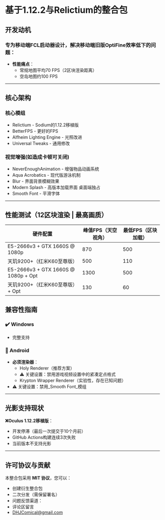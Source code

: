 # 基于1.12.2与Relictium的整合包

## 开发动机

### 专为移动端FCL启动器设计，解决移动端旧版OptiFine效率低下的问题：
- **性能痛点**：
  - 常规地图平均70 FPS（2区块渲染距离）  
  - 空岛地图约100 FPS

---

## 核心架构

### 核心模组


-  Relictium - Sodium的1.12.2移植版
-  BetterFPS - 更好的FPS
-  Alfheim Lighting Engine - 光照改进
-  Universal Tweaks - 通用修改
### 视觉增强(如造成卡顿可关闭)
-  NeverEnoughAnimation - 增强物品动画系统
-  Aqua Acrobatics - 现代版游泳机制
-  Blur - 界面背景模糊效果
-  Modern Splash - 高版本加载界面 桌面端独占
-  Smooth Font - 平滑字体

---

## 性能测试（12区块渲染 | 最高画质）

| 硬件配置                   | 峰值FPS（天空视角） | 最低FPS（区块加载） |
|---------------------------|--------------------|---------------------|
| E5-2666v3 + GTX 1660S @ 1080p | 870               | 500                 |
| 天玑9200+（红米K60至尊版）   | 500               | 110                 |
| E5-2666v3 + GTX 1660S @ 1080p + Opt | 1300           | 500            |
| 天玑9200+（红米K60至尊版）+ Opt   | 130               |60                     |


## 兼容性指南

### ✔️ Windows
- 完整支持

### 📱 Android
- **必须渲染器**：
  - Holy Renderer（推荐方案）
  - ⚠️ 关键设置：禁用游戏视频设置中的紧凑定点格式
  - Krypton Wrapper Renderer（实验性，存在已知问题）
- ⚠️ 关键设置：禁用_Smooth Font_模组

---

## 光影支持现状
**❌Oculus 1.12.2移植版**：
- 开发停滞（最后一次提交于10个月前）
- GitHub Actions构建连续3次失败
- 当前版本不支持光影

---

## 许可协议与贡献
本整合包采用 **MIT 协议**，您可以：
-  创建衍生整合包
-  二次分发（需保留署名）
-  问题反馈渠道：
  - 评论区留言
  - [DHJComical@gmail.com](mailto:DHJComical@gmail.com)


